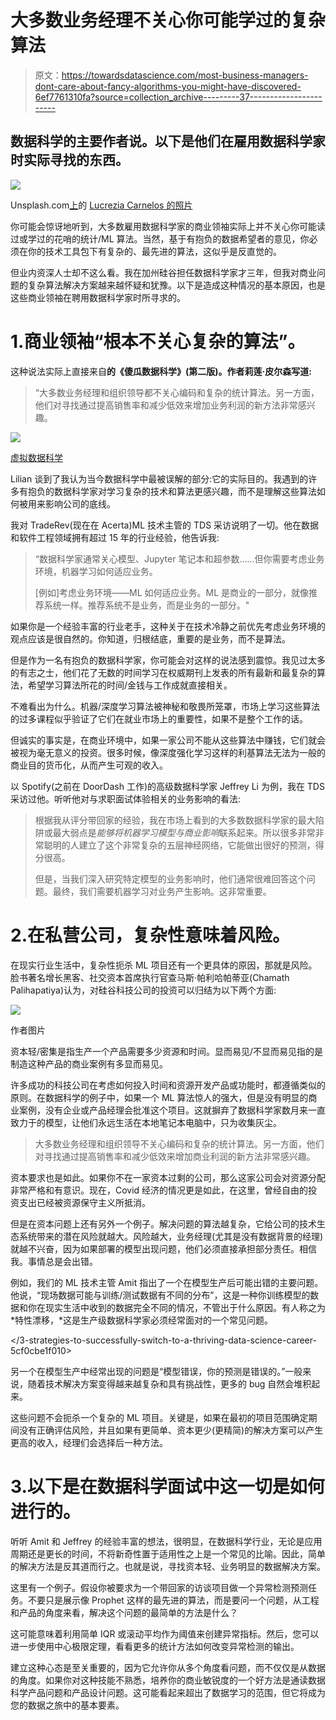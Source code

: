 # 大多数业务经理不关心你可能学过的复杂算法

> 原文：<https://towardsdatascience.com/most-business-managers-dont-care-about-fancy-algorithms-you-might-have-discovered-6ef7761310fa?source=collection_archive---------37----------------------->

## 数据科学的主要作者说。以下是他们在雇用数据科学家时实际寻找的东西。

![](img/9acf1ccd4ab895c0a40f00ab6c52d7fe.png)

Unsplash.com[上](https://unsplash.com/photos/gvc7MK4gnDk)的 [Lucrezia Carnelos 的照片](https://unsplash.com/@ciabattespugnose)

你可能会惊讶地听到，大多数雇用数据科学家的商业领袖实际上并不关心你可能读过或学过的花哨的统计/ML 算法。当然，基于有抱负的数据希望者的意见，你必须在你的技术工具包下有复杂的、最先进的算法，这似乎是反直觉的。

但业内资深人士却不这么看。我在加州硅谷担任数据科学家才三年，但我对商业问题的复杂算法解决方案越来越怀疑和犹豫。以下是造成这种情况的基本原因，也是这些商业领袖在聘用数据科学家时所寻求的。

# 1.商业领袖“根本不关心复杂的算法”。

这种说法实际上直接来自**的《傻瓜数据科学》(第二版)。作者莉莲·皮尔森写道:**

> “大多数业务经理和组织领导都不关心编码和复杂的统计算法。另一方面，他们对寻找通过提高销售率和减少低效来增加业务利润的新方法非常感兴趣。

![](img/8eb36d9871e4eefdad8ac67d510201e4.png)

[虚拟数据科学](https://www.amazon.com/Data-Science-Dummies-2nd-Computers/dp/1119327636)

Lilian 谈到了我认为当今数据科学中最被误解的部分:它的实际目的。我遇到的许多有抱负的数据科学家对学习复杂的技术和算法更感兴趣，而不是理解这些算法如何被用来影响公司的底线。

我对 TradeRev(现在在 Acerta)ML 技术主管的 TDS 采访说明了一切。他在数据和软件工程领域拥有超过 15 年的行业经验，他告诉我:

> “数据科学家通常关心模型、Jupyter 笔记本和超参数……但你需要考虑业务环境，机器学习如何适应业务。
> 
> [例如]考虑业务环境——ML 如何适应业务。ML 是商业的一部分，就像推荐系统一样。推荐系统不是业务，而是业务的一部分。"

如果你是一个经验丰富的行业老手，这种关于在技术冷静之前优先考虑业务环境的观点应该是很自然的。你知道，归根结底，重要的是业务，而不是算法。

但是作为一名有抱负的数据科学家，你可能会对这样的说法感到震惊。我见过太多的有志之士，他们花了无数的时间学习在权威期刊上发表的所有最新和最复杂的算法，希望学习算法所花的时间/金钱与工作成就直接相关。

不难看出为什么。机器/深度学习算法被神秘和敬畏所笼罩，市场上学习这些算法的过多课程似乎验证了它们在就业市场上的重要性，如果不是整个工作的话。

但诚实的事实是，在商业环境中，如果一家公司不能从这些算法中赚钱，它们就会被视为毫无意义的投资。很多时候，像深度强化学习这样的利基算法无法为一般的商业目的货币化，从而产生可观的收入。

以 Spotify(之前在 DoorDash 工作)的高级数据科学家 Jeffrey Li 为例，我在 TDS 采访过他。听听他对与求职面试体验相关的业务影响的看法:

> 根据我从评分带回家的经验，我在市场上看到的大多数数据科学家的最大陷阱或最大弱点是*能够将机器学习模型与商业影响*联系起来。所以很多非常非常聪明的人建立了这个非常复杂的五层神经网络，它能做出很好的预测，得分很高。
> 
> 但是，当我们深入研究特定模型的业务影响时，他们通常很难回答这个问题。最终，我们需要机器学习对业务产生影响。这非常重要。

# 2.在私营公司，复杂性意味着风险。

在现实行业生活中，复杂性扼杀 ML 项目还有一个更具体的原因，那就是风险。脸书著名增长黑客、社交资本首席执行官查马斯·帕利哈帕蒂亚(Chamath Palihapatiya)认为，对硅谷科技公司的投资可以归结为以下两个方面:

![](img/a153b4e05605aeb5de1fbb2148191d03.png)

作者图片

资本轻/密集是指生产一个产品需要多少资源和时间。显而易见/不显而易见指的是制造这种产品的商业案例有多显而易见。

许多成功的科技公司在考虑如何投入时间和资源开发产品或功能时，都遵循类似的原则。在数据科学的例子中，如果一个 ML 算法惊人的强大，但是没有明显的商业案例，没有企业或产品经理会批准这个项目。这就摒弃了数据科学家数月来一直致力于的模型，让他们永远生活在本地笔记本电脑中，只为收集灰尘。

> 大多数业务经理和组织领导不关心编码和复杂的统计算法。另一方面，他们对寻找通过提高销售率和减少低效来增加商业利润的新方法非常感兴趣。

资本要求也是如此。如果你不在一家资本过剩的公司，那么这家公司会对资源分配非常严格和有意识。现在，Covid 经济的情况更是如此，在这里，曾经自由的投资支出已经被资源保守主义所抵消。

但是在资本问题上还有另外一个例子。解决问题的算法越复杂，它给公司的技术生态系统带来的潜在风险就越大。风险越大，业务经理(尤其是没有数据背景的经理)就越不兴奋，因为如果部署的模型出现问题，他们必须直接承担部分责任。相信我。事情总是会出错。

例如，我们的 ML 技术主管 Amit 指出了一个在模型生产后可能出错的主要问题。他说，“现场数据可能与训练/测试数据有不同的分布”，这是一种你训练模型的数据和你在现实生活中收到的数据完全不同的情况，不管出于什么原因。有人称之为*特性漂移，*这是生产级数据科学家必须经常面对的一个常见问题。

</3-strategies-to-successfully-switch-to-a-thriving-data-science-career-5cf0cbe1f010>  

另一个在模型生产中经常出现的问题是“模型错误，你的预测是错误的。”一般来说，随着技术解决方案变得越来越复杂和具有挑战性，更多的 bug 自然会堆积起来。

这些问题不会扼杀一个复杂的 ML 项目。关键是，如果在最初的项目范围确定期间没有正确评估风险，并且如果有更简单、资本更少(更精简)的解决方案可以产生更高的收入，经理们会选择后一种方法。

# 3.以下是在数据科学面试中这一切是如何进行的。

听听 Amit 和 Jeffrey 的经验丰富的想法，很明显，在数据科学行业，无论是应用周期还是更长的时间，不将新奇性置于适用性之上是一个常见的比喻。因此，简单的解决方法是反其道而行之。也就是说，寻找资本轻、业务明显的数据解决方案。

这里有一个例子。假设你被要求为一个带回家的访谈项目做一个异常检测预测任务。不要只是展示像 Prophet 这样的最先进的算法，而是要问一个问题，从工程和产品的角度来看，解决这个问题的最简单的方法是什么？

这可能意味着利用简单 IQR 或滚动平均作为阈值来创建异常指标。然后，您可以进一步使用中心极限定理，看看更多的统计方法如何改变异常检测的输出。

建立这种心态是至关重要的，因为它允许你从多个角度看问题，而不仅仅是从数据的角度。如果你对这种技能不熟悉，培养你的商业敏锐度的一个好方法是通读数据科学产品问题和产品设计问题。这可能看起来超出了数据学习的范围，但它将成为您的数据之旅中的基本要素。